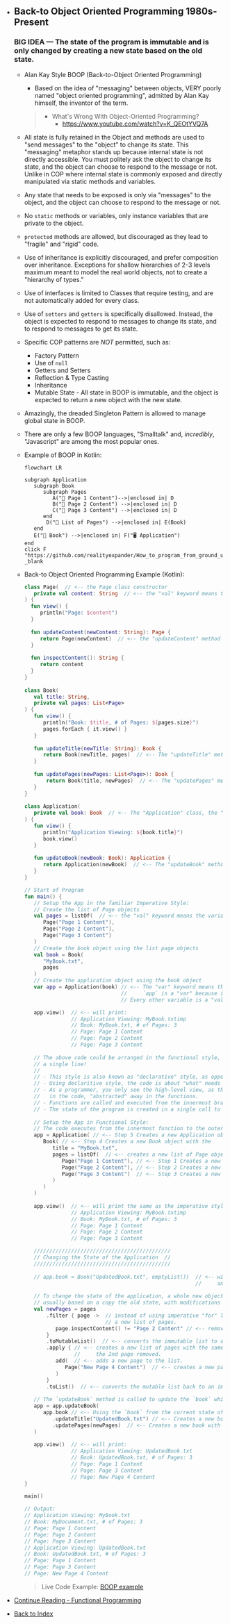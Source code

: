 - ## Back-to Object Oriented Programming 1980s-Present
    ### BIG IDEA — The state of the program is immutable and is only changed by creating a new state based on the old state.
    
    - Alan Kay Style BOOP (Back-to-Object Oriented Programming)
        - Based on the idea of "messaging" between objects, VERY poorly named "object oriented programming", admitted 
          by Alan Kay himself, the inventor of the term.

        > - What's Wrong With Object-Oriented Programming?
        >   - https://www.youtube.com/watch?v=K_QEOtYVQ7A
    
    - All state is fully retained in the Object and methods are used to "send messages" to the "object" to
      change its state. This "messaging" metaphor stands up because internal state is not directly accessible. You
      must politely ask the object to change its state, and the object can choose to respond to the message or not.
      Unlike in COP where internal state is commonly exposed and directly manipulated via static methods and variables.
    - Any state that needs to be exposed is only via "messages" to the object, and the object can choose to respond to
      the message or not.
    - No `static` methods or variables, only instance variables that are private to the object.
    - `protected` methods are allowed, but discouraged as they lead to "fragile" and "rigid" code.
    - Use of inheritance is explicitly discouraged, and prefer composition over inheritance. Exceptions for shallow
      hierarchies of 2-3 levels maximum meant to model the real world objects, not to create a "hierarchy of types."
    - Use of interfaces is limited to Classes that require testing, and are not automatically added for every class.
    - Use of `setters` and `getters` is specifically disallowed. Instead, the object is expected to respond to messages to change its
      state, and to respond to messages to get its state.
    - Specific COP patterns are *NOT* permitted, such as:
        - Factory Pattern
        - Use of `null`
        - Getters and Setters
        - Reflection & Type Casting
        - Inheritance
        - Mutable State - All state in BOOP is immutable, and the object is expected to return a new object with the new state.
    - Amazingly, the dreaded Singleton Pattern is allowed to manage global state in BOOP.
    - There are only a few BOOP languages, "Smalltalk" and, _incredibly_, "Javascript" are among the most popular ones.
    
    - Example of BOOP in Kotlin:

       ```mermaid
       flowchart LR
       
       subgraph Application
          subgraph Book
             subgraph Pages
                A("📄 Page 1 Content")-->|enclosed in| D
                B("📄 Page 2 Content") -->|enclosed in| D
                C("📄 Page 3 Content") -->|enclosed in| D
             end
              D("📑 List of Pages") -->|enclosed in| E(Book)
          end
          E("📖 Book") -->|enclosed in| F("🖥️ Application")
       end
       click F "https://github.com/realityexpander/How_to_program_from_ground_up/blob/main/src/main/kotlin/boopExample.kt" _blank
       
       ```
    - Back-to Object Oriented Programming Example (Kotlin):
      ```Kotlin
      class Page(  // <-- the Page class constructor
         private val content: String  // <-- the "val" keyword means the variable is immutable and can only be assigned once.
      ) {
        fun view() {
           println("Page: $content")
        }
        
        fun updateContent(newContent: String): Page {
           return Page(newContent)  // <-- the "updateContent" method is expected to return a new object with the new state.
        }
        
        fun inspectContent(): String {
           return content
        }
      }
 
      class Book(
         val title: String,
         private val pages: List<Page>
      ) {
         fun view() {
            println("Book: $title, # of Pages: ${pages.size}")
            pages.forEach { it.view() }
         }
         
         fun updateTitle(newTitle: String): Book {
            return Book(newTitle, pages)  // <-- The "updateTitle" method returns a new object with the new state.
         }
         
         fun updatePages(newPages: List<Page>): Book {
             return Book(title, newPages)  // <-- The "updatePages" method returns a new object with the new state.
         }
      }
 
      class Application(
         private val book: Book  // <-- The "Application" class, the "val" keyword means the variable is immutable.
      ) {
         fun view() {
            println("Application Viewing: ${book.title}")
            book.view()
         }
 
         fun updateBook(newBook: Book): Application {
            return Application(newBook)  // <-- The "updateBook" method returns a new object with the new state.
         }
      }
      
      // Start of Program
      fun main() {
         // Setup the App in the familiar Imperative Style:
         // Create the list of Page objects
         val pages = listOf(  // <-- the "val" keyword means the variable is immutable and can only be assigned once.
            Page("Page 1 Content"),
            Page("Page 2 Content"),
            Page("Page 3 Content")
         )
         // Create the book object using the list page objects
         val book = Book(
            "MyBook.txt",
            pages
         )
         // Create the application object using the book object 
         var app = Application(book) // <-- The "var" keyword means the variable is mutable,
                                     //     `app` is a "var" because it's expected to change state.
                                     // Every other variable is a "val" and is immutable.
      
         app.view()  // <-- will print:
                     // Application Viewing: MyBook.txtimp
                     // Book: MyBook.txt, # of Pages: 3
                     // Page: Page 1 Content
                     // Page: Page 2 Content
                     // Page: Page 3 Content
 
         // The above code could be arranged in the functional style, where the state of the program is created in 
         // a single line!
         //
         // - This style is also known as "declarative" style, as opposed to the familiar "imperative" style.
         // - Using declaritive style, the code is about "what" needs to be done, rather than step-by-step "how" to do it.
         // - As a programmer, you only see the high-level view, as the implementation details are hidden deeper 
         //   in the code, "abstracted" away in the functions.
         // - Functions are called and executed from the innermost brackets first to the outermost assignment last.
         // - The state of the program is created in a single call to the `Application` constructor. 
         
         // Setup the App in Functional Style:
         // The code executes from the innermost function to the outermost function (step 1 to step 5.)
         app = Application( // <-- Step 5 Creates a new Application object with the book object.
            Book( // <-- Step 4 Creates a new Book object with the
               title = "MyBook.txt",
               pages = listOf(  // <-- creates a new list of Page objects with the content "Page 1 Content", "Page 2 Content", "Page 3 Content"
                  Page("Page 1 Content"), // <-- Step 1 Creates a new Page object with the content "Page 1 Content"
                  Page("Page 2 Content"), // <-- Step 2 Creates a new Page object with the content "Page 2 Content"
                  Page("Page 3 Content")  // <-- Step 3 Creates a new Page object with the content "Page 3 Content"
               )
            )
         )
 
         app.view()  // <-- will print the same as the imperative style:
                     // Application Viewing: MyBook.txtimp
                     // Book: MyBook.txt, # of Pages: 3
                     // Page: Page 1 Content
                     // Page: Page 2 Content
                     // Page: Page 3 Content
      
         ////////////////////////////////////////////   
         // Changing the State of the Application  //
         ////////////////////////////////////////////
        
         // app.book = Book("UpdatedBook.txt", emptyList())  // <-- will not compile, as the variable `book` is immutable
                                                             //     and cannot be modified. It can only be replaced.
         
         // To change the state of the application, a whole new object must be created with the new state,
         // usually based on a copy the old state, with modifications to reflect the new state.
         val newPages = pages
             .filter { page ->  // instead of using imperative "for" loops, "filter" internally uses a loop to create
                                // a new list of pages.
                page.inspectContent() != "Page 2 Content" // <-- removes the 2nd page from the list.
             }
             .toMutableList()  // <-- converts the immutable list to a mutable list to allow for adding a new page.
             .apply { // <-- creates a new list of pages with the same content as the original list, but with 
                      //     the 2nd page removed.
                add(  // <-- adds a new page to the list.
                   Page("New Page 4 Content")  // <-- creates a new page with the content "New Page 4 Content"
                )
             }
             .toList()  // <-- converts the mutable list back to an immutable list.
         
         // The `updateBook` method is called to update the `book` which will create a `app` with the new state.
         app = app.updateBook(
            app.book // <-- Using the `book` from the current state of the application to copy the state of the `book`.
               .updateTitle("UpdatedBook.txt") // <-- Creates a new book with the updated name and the same `pages`.
               .updatePages(newPages)  // <-- Creates a new book with the updated `pages` and the same `title`.
         )
         
         app.view()  // <-- will print:
                     // Application Viewing: UpdatedBook.txt
                     // Book: UpdatedBook.txt, # of Pages: 3
                     // Page: Page 1 Content
                     // Page: Page 3 Content
                     // Page: New Page 4 Content
      }
      
      main()
 
      // Output:
      // Application Viewing: MyBook.txt
      // Book: MyDocument.txt, # of Pages: 3
      // Page: Page 1 Content
      // Page: Page 2 Content
      // Page: Page 3 Content
      // Application Viewing: UpdatedBook.txt
      // Book: UpdatedBook.txt, # of Pages: 3
      // Page: Page 1 Content
      // Page: Page 3 Content
      // Page: New Page 4 Content
      
      ```
      > Live Code Example: [BOOP example](src/main/kotlin/boopExample.kt)   

- [Continue Reading - Functional Programming](11-FunctionalProgramming.md)
- [Back to Index](README.md)